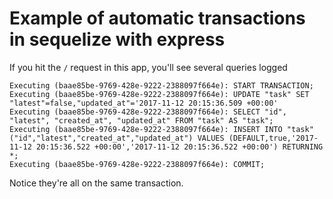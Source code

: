 # Example of automatic transactions in sequelize with express

If you hit the `/` request in this app, you'll see several queries logged

```
Executing (baae85be-9769-428e-9222-2388097f664e): START TRANSACTION;
Executing (baae85be-9769-428e-9222-2388097f664e): UPDATE "task" SET "latest"=false,"updated_at"='2017-11-12 20:15:36.509 +00:00'
Executing (baae85be-9769-428e-9222-2388097f664e): SELECT "id", "latest", "created_at", "updated_at" FROM "task" AS "task";
Executing (baae85be-9769-428e-9222-2388097f664e): INSERT INTO "task" ("id","latest","created_at","updated_at") VALUES (DEFAULT,true,'2017-11-12 20:15:36.522 +00:00','2017-11-12 20:15:36.522 +00:00') RETURNING *;
Executing (baae85be-9769-428e-9222-2388097f664e): COMMIT;
```

Notice they're all on the same transaction.